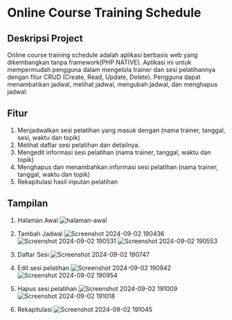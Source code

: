 # Online Course Training Schedule

## Deskripsi Project
Online course training schedule adalah aplikasi berbasis web yang dikembangkan tanpa framework(PHP NATIVE). Aplikasi ini untuk mempermudah pengguna dalam mengelola trainer dan sesi pelatihannya dengan fitur CRUD (Create, Read, Update, Delete). Pengguna dapat menambahkan jadwal, melihat jadwal, mengubah jadwal, dan menghapus jadwal.

## Fitur
1. Menjadwalkan sesi pelatihan yang masuk dengan (nama trainer, tanggal, sesi, waktu dan topik)
2. Melihat daftar sesi pelatihan dan detailnya.
3. Mengedit informasi sesi pelatihan (nama trainer, tanggal, waktu dan topik)
4. Menghapus dan menambahkan informasi sesi pelatihan (nama trainer, tanggal, waktu dan topik)
5. Rekapitulasi hasil inputan pelatihan

## Tampilan
1. Halaman Awal
![halaman-awal](https://github.com/user-attachments/assets/1b3b244a-0c33-4be2-a9b2-8bad0438e8c1)

2. Tambah Jadwal
![Screenshot 2024-09-02 190436](https://github.com/user-attachments/assets/9cbac2e7-ec64-4ead-b90c-3dff3f9ee312)
![Screenshot 2024-09-02 190531](https://github.com/user-attachments/assets/80f72891-f40c-4a05-a55e-453f1ac229fd)
![Screenshot 2024-09-02 190553](https://github.com/user-attachments/assets/e17910d6-127e-4cff-baa1-8982e8bf7671)

3. Daftar Sesi
![Screenshot 2024-09-02 190747](https://github.com/user-attachments/assets/cdbd3dee-d763-4e64-8fd9-9f06cc95dbc0)

4. Edit sesi pelatihan
![Screenshot 2024-09-02 190942](https://github.com/user-attachments/assets/50d131a8-a1cc-40e4-9c56-d1a00b69a5fc)
![Screenshot 2024-09-02 190954](https://github.com/user-attachments/assets/9ceb0973-edc7-4c7e-8aa2-40e85295e0e3)

5. Hapus sesi pelatihan
![Screenshot 2024-09-02 191009](https://github.com/user-attachments/assets/d1155ca4-0d22-42c2-9514-8e4585e516dd)
![Screenshot 2024-09-02 191018](https://github.com/user-attachments/assets/925b39fc-2c64-4043-a0e2-39824418253c)

6. Rekapitulasi
![Screenshot 2024-09-02 191045](https://github.com/user-attachments/assets/c941896a-85f9-4fd4-b0ef-2f929424fe36)
 

